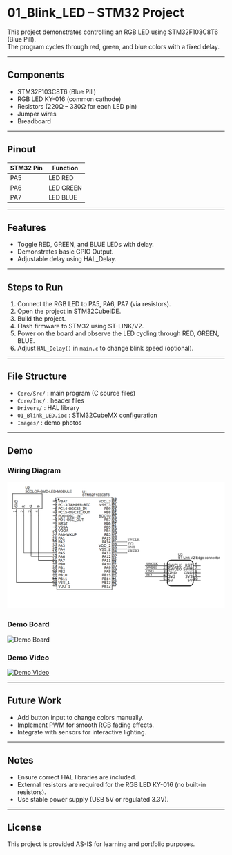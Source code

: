 # 01_Blink_LED – STM32 Project

This project demonstrates controlling an RGB LED using STM32F103C8T6 (Blue Pill).  
The program cycles through red, green, and blue colors with a fixed delay.

---

## Components
- STM32F103C8T6 (Blue Pill)
- RGB LED KY-016 (common cathode)
- Resistors (220Ω – 330Ω for each LED pin)
- Jumper wires
- Breadboard

---

## Pinout

| STM32 Pin | Function   |
|-----------|------------|
| PA5       | LED RED    |
| PA6       | LED GREEN  |
| PA7       | LED BLUE   |

---

## Features
- Toggle RED, GREEN, and BLUE LEDs with delay.  
- Demonstrates basic GPIO Output.  
- Adjustable delay using HAL_Delay.  

---

## Steps to Run
1. Connect the RGB LED to PA5, PA6, PA7 (via resistors).  
2. Open the project in STM32CubeIDE.  
3. Build the project.  
4. Flash firmware to STM32 using ST-LINK/V2.  
5. Power on the board and observe the LED cycling through RED, GREEN, BLUE.  
6. Adjust `HAL_Delay()` in `main.c` to change blink speed (optional).  

---

## File Structure
- `Core/Src/` : main program (C source files)  
- `Core/Inc/` : header files  
- `Drivers/` : HAL library  
- `01_Blink_LED.ioc` : STM32CubeMX configuration  
- `Images/` : demo photos  

---

## Demo
### Wiring Diagram
![Wiring Diagram](images/wiring.jpeg)

### Demo Board
![Demo Board](01_Blink_LED\Images\blink_led_board.jpeg)

### Demo Video
[![Demo Video](https://img.youtube.com/vi/wllODI0WoEs/0.jpg)](https://youtube.com/shorts/wllODI0WoEs)

---

## Future Work
- Add button input to change colors manually.  
- Implement PWM for smooth RGB fading effects.  
- Integrate with sensors for interactive lighting.  

---

## Notes
- Ensure correct HAL libraries are included.  
- External resistors are required for the RGB LED KY-016 (no built-in resistors).  
- Use stable power supply (USB 5V or regulated 3.3V).  

---

## License
This project is provided AS-IS for learning and portfolio purposes.
